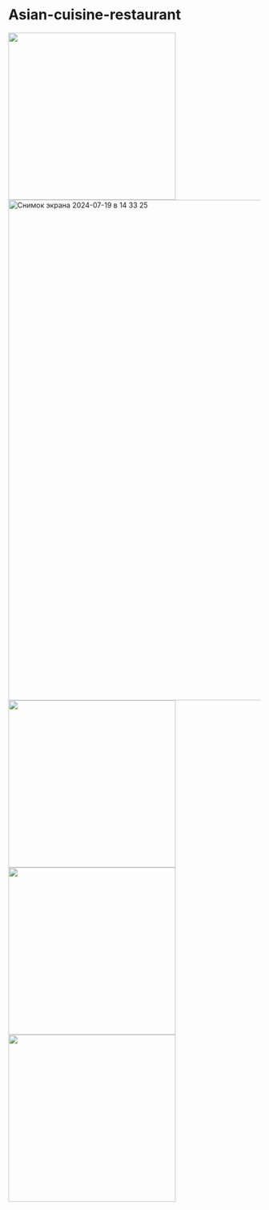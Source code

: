 # Asian-cuisine-restaurant
<img width="334" src="https://github.com/gOweRkrd/Photo-gallery/assets/110721351/02a3c6fe-195b-4956-8030-09348c6158ec">
<img width="1000" alt="Снимок экрана 2024-07-19 в 14 33 25" src="https://github.com/user-attachments/assets/9b9cbe60-88d4-49e9-a858-296317790ccd">

<img width="334" src="https://github.com/user-attachments/assets/9b9cbe60-88d4-49e9-a858-296317790ccd">
<img width="334" src="https://github.com/user-attachments/assets/d1fa90b7-ce93-4e1d-ae52-d03ff2172820">
<img width="334" src="https://github.com/user-attachments/assets/2a53a38a-9fcf-40c7-97f1-f38491c795b8">
